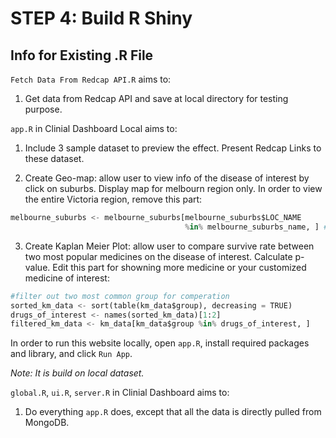 # STEP 4: Build R Shiny 

## Info for Existing .R File  
`Fetch Data From Redcap API.R` aims to:
1. Get data from Redcap API and save at local directory for testing purpose.

`app.R` in Clinial Dashboard Local aims to:
1. Include 3 sample dataset to preview the effect. Present Redcap Links to these dataset.

2. Create Geo-map: allow user to view info of the disease of interest by click on suburbs. Display map for melbourn region only. In order to view the entire Victoria region, remove this part:
```python
melbourne_suburbs <- melbourne_suburbs[melbourne_suburbs$LOC_NAME
                                       %in% melbourne_suburbs_name, ] #enable this line to view only melbourne county
```

3. Create Kaplan Meier Plot: allow user to compare survive rate between two most popular medicines on the disease of interest. Calculate p-value. Edit this part for showning more medicine or your customized medicine of interest:
```python
#filter out two most common group for comperation
sorted_km_data <- sort(table(km_data$group), decreasing = TRUE)
drugs_of_interest <- names(sorted_km_data)[1:2]
filtered_km_data <- km_data[km_data$group %in% drugs_of_interest, ]
```

In order to run this website locally, open `app.R`, install required packages and library, and click `Run App`.

_Note: It is build on local dataset._

`global.R`, `ui.R`, `server.R` in Clinial Dashboard aims to:
1. Do everything `app.R` does, except that all the data is directly pulled from MongoDB.
